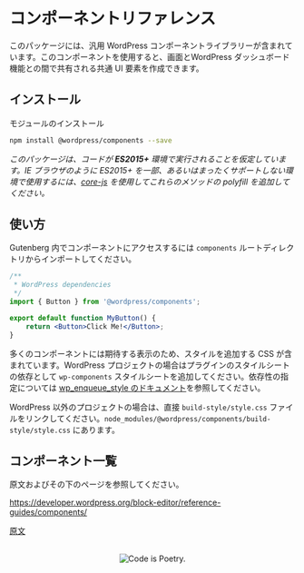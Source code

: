 <!--
# Component Reference

This packages includes a library of generic WordPress components to be used for creating common UI elements shared between screens and features of the WordPress dashboard.
-->
# コンポーネントリファレンス

このパッケージには、汎用 WordPress コンポーネントライブラリーが含まれています。このコンポーネントを使用すると、画面とWordPress ダッシュボード機能との間で共有される共通 UI 要素を作成できます。

<!--
## Installation

Install the module

```bash
npm install @wordpress/components --save
```
-->
## インストール

モジュールのインストール

```bash
npm install @wordpress/components --save
```

<!--
_This package assumes that your code will run in an **ES2015+** environment. If you're using an environment that has limited or no support for ES2015+ such as IE browsers then using [core-js](https://github.com/zloirock/core-js) will add polyfills for these methods._
 -->
_このパッケージは、コードが **ES2015+** 環境で実行されることを仮定しています。IE ブラウザのように ES2015+ を一部、あるいはまったくサポートしない環境で使用するには、[core-js](https://github.com/zloirock/core-js) を使用してこれらのメソッドの polyfill を追加してください。_

<!--
## Usage

Within Gutenberg, these components can be accessed by importing from the `components` root directory:
-->
## 使い方

Gutenberg 内でコンポーネントにアクセスするには `components` ルートディレクトリからインポートしてください。

```jsx
/**
 * WordPress dependencies
 */
import { Button } from '@wordpress/components';

export default function MyButton() {
	return <Button>Click Me!</Button>;
}
```

<!--
Many components include CSS to add style, you will need to add in order to appear correctly. Within WordPress, add the `wp-components` stylesheet as a dependency of your plugin's stylesheet. See [wp_enqueue_style documentation](https://developer.wordpress.org/reference/functions/wp_enqueue_style/#parameters) for how to specify dependencies.

In non-WordPress projects, link to the `build-style/style.css` file directly, it is located at `node_modules/@wordpress/components/build-style/style.css`.
-->
多くのコンポーネントには期待する表示のため、スタイルを追加する CSS が含まれています。WordPress プロジェクトの場合はプラグインのスタイルシートの依存として `wp-components` スタイルシートを追加してください。依存性の指定については [wp_enqueue_style のドキュメント](https://developer.wordpress.org/reference/functions/wp_enqueue_style/#parameters)を参照してください。

WordPress 以外のプロジェクトの場合は、直接 `build-style/style.css` ファイルをリンクしてください。`node_modules/@wordpress/components/build-style/style.css` にあります。

## コンポーネント一覧

原文およびその下のページを参照してください。

https://developer.wordpress.org/block-editor/reference-guides/components/

[原文](https://github.com/WordPress/gutenberg/blob/trunk/packages/components/README.md)
<br/><br/><p align="center"><img src="https://s.w.org/style/images/codeispoetry.png?1" alt="Code is Poetry." /></p>

